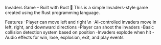 Invaders Game – Built with Rust 🦀
This is a simple Invaders-style game created using the Rust programming language.

Features
-Player can move left and right \n
-AI-controlled invaders move in left, right, and downward directions
-Player can shoot the invaders
-Basic collision detection system based on position
-Invaders explode when hit
-Audio effects for win, lose, explosion, exit, and play events

